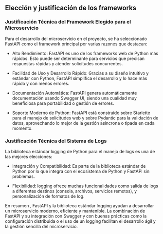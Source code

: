 ## Elección y justificación de los frameworks

### Justificación Técnica del Framework Elegido para el Microservicio

Para el desarrollo del microservicio en el proyecto, se ha seleccionado FastAPI como el framework principal por varias razones que destacan:

- Alto Rendimiento: FastAPI es uno de los frameworks web de Python más rápidos. Esto puede ser determinante para servicios que precisan respuestas rápidas y atender solicitudes concurrentes.

- Facilidad de Uso y Desarrollo Rápido: Gracias a su diseño intuitivo y estándar con Python, FastAPI simplifica el desarrollo y lo hace más rápido y con menos errores.

- Documentación Automática: FastAPI genera automáticamente documentación usando Swagger UI, siendo una cualidad muy beneficiosa para portabilidad o gestión de errores.

- Soporte Moderno de Python: FastAPI está construido sobre Starlette para el manejo de solicitudes web y sobre Pydantic para la validación de datos, aprovechando lo mejor de la gestión asíncrona o tipada en cada momento.

### Justificación Técnica del Sistema de Logs

La biblioteca estándar logging de Python para el manejo de logs es una de las mejores elecciones:

- Integración y Compatibilidad: Es parte de la biblioteca estándar de Python por lo que integra con el ecosistema de Python y FastAPI sin problemas.

- Flexibilidad: logging ofrece muchas funcionalidades como salida de logs a diferentes destinos (consola, archivos, servicios remotos), y personalización de formatos de log.

En resumen , FastAPI y la biblioteca estándar logging ayudan a desarrollar un microservicio moderno, eficiente y mantenible. La combinación de FastAPI y su integración con Swagger y con buenas prácticas como la configuración distribuida o el uso de un logging facilitan el desarrollo ágil y la gestión sencilla del microservicio.